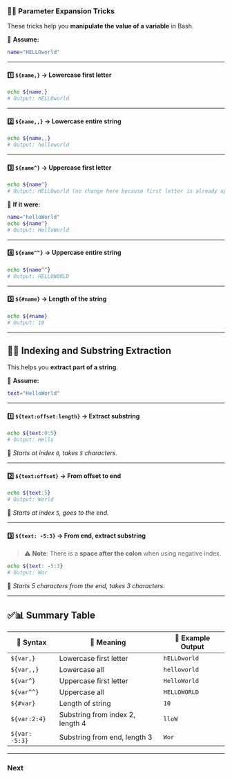 
### 🔧✨ **Parameter Expansion Tricks**

These tricks help you **manipulate the value of a variable** in Bash.

📌 **Assume:**

```bash
name="HELLOworld"
```

---

#### 1️⃣ `${name,}` → Lowercase **first letter**

```bash
echo ${name,}
# Output: hELLOworld
```

---

#### 2️⃣ `${name,,}` → Lowercase **entire string**

```bash
echo ${name,,}
# Output: helloworld
```

---

#### 3️⃣ `${name^}` → Uppercase **first letter**

```bash
echo ${name^}
# Output: HELLOworld (no change here because first letter is already uppercase)
```

📌 **If it were:**

```bash
name="helloWorld"
echo ${name^}
# Output: HelloWorld
```

---

#### 4️⃣ `${name^^}` → Uppercase **entire string**

```bash
echo ${name^^}
# Output: HELLOWORLD
```

---

#### 5️⃣ `${#name}` → **Length** of the string

```bash
echo ${#name}
# Output: 10
```

---

## 🔢📍 **Indexing and Substring Extraction**

This helps you **extract part of a string**.

📌 **Assume:**

```bash
text="HelloWorld"
```

---

#### 1️⃣ `${text:offset:length}` → Extract substring

```bash
echo ${text:0:5}
# Output: Hello
```

📎 *Starts at index `0`, takes `5` characters.*

---

#### 2️⃣ `${text:offset}` → From offset to end

```bash
echo ${text:5}
# Output: World
```

📎 *Starts at index `5`, goes to the end.*

---

#### 3️⃣ `${text: -5:3}` → From **end**, extract substring

> ⚠️ **Note**: There is a **space after the colon** when using negative index.

```bash
echo ${text: -5:3}
# Output: Wor
```

📎 *Starts 5 characters from the end, takes 3 characters.*

---

## ✅📊 **Summary Table**

| 🔣 Syntax      | 📖 Meaning                       | 🧪 Example Output |
| -------------- | -------------------------------- | ----------------- |
| `${var,}`      | Lowercase first letter           | `hELLOworld`      |
| `${var,,}`     | Lowercase all                    | `helloworld`      |
| `${var^}`      | Uppercase first letter           | `HelloWorld`      |
| `${var^^}`     | Uppercase all                    | `HELLOWORLD`      |
| `${#var}`      | Length of string                 | `10`              |
| `${var:2:4}`   | Substring from index 2, length 4 | `lloW`            |
| `${var: -5:3}` | Substring from end, length 3     | `Wor`             |

---

### Next
